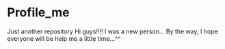# Profile_me
Just another repository
Hi guys!!!!
I was a new person... By the way, I hope everyone will be help me a little time...^^
